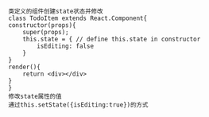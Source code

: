 	类定义的组件创建state状态并修改
	class TodoItem extends React.Component{
    constructor(props){
        super(props);
        this.state = { // define this.state in constructor
            isEditing: false
        } 
    }
    render(){
        return <div></div>
    }
	}
	修改state属性的值
	通过this.setState({isEditing:true})的方式